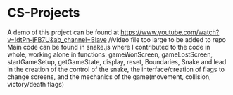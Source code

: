 # CS-Projects
A demo of this project can be found at https://www.youtube.com/watch?v=IdtPn-jFB7U&ab_channel=Blave //video file too large to be added to repo <br>
Main code can be found in snake.js where I contributed to the code in whole, 
working alone in functions: gameWonScreen, gameLostScreen, startGameSetup, getGameState, display, reset, Boundaries, Snake
and lead in the creation of the control of the snake, the interface/creation of flags to change screens, and the mechanics of the game(movement, collision, victory/death flags) 
